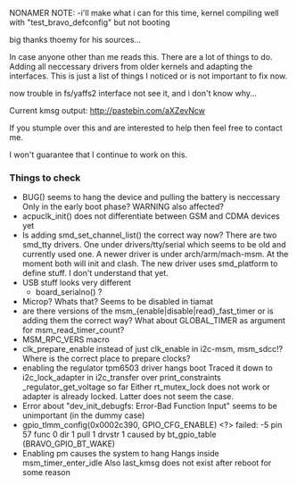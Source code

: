 NONAMER NOTE:
-i'll make what i can for this time, kernel compiling well with "test_bravo_defconfig" but not booting

big thanks thoemy for his sources...

In case anyone other than me reads this. There are a lot of things to do. Adding
all neccessary drivers from older kernels and adapting the interfaces. This is
just a list of things I noticed or is not important to fix now.

now trouble in fs/yaffs2 interface not see it, and i don't know why...

Current kmsg output: http://pastebin.com/aXZevNcw

If you stumple over this and are interested to help then feel free to contact me.

I won't guarantee that I continue to work on this.

### Things to check
 * BUG() seems to hang the device and pulling the battery is neccessary
   Only in the early boot phase? WARNING also affected?
 * acpuclk_init() does not differentiate between GSM and CDMA devices yet
 * Is adding smd_set_channel_list() the correct way now?
   There are two smd_tty drivers. One under drivers/tty/serial which seems to be old
   and currently used one. A newer driver is under arch/arm/mach-msm. At the moment
   both will init and clash. The new driver uses smd_platform to define stuff. I 
   don't understand that yet.
 * USB stuff looks very different
   * board_serialno() ?
 * Microp? Whats that? Seems to be disabled in tiamat
 * are there versions of the msm_{enable|disable|read}_fast_timer or is adding
   them the correct way? What about GLOBAL_TIMER as argument for msm_read_timer_count?
 * MSM_RPC_VERS macro
 * clk_prepare_enable instead of just clk_enable in i2c-msm, msm_sdcc!?
   Where is the correct place to prepare clocks?
 * enabling the regulator tpm6503 driver hangs boot
   Traced it down to i2c_lock_adapter in i2c_transfer over print_constraints _regulator_get_voltage so far
   Either rt_mutex_lock does not work or adapter is already locked. Latter does not seem the case.
 * Error about "dev_init_debugfs: Error-Bad Function Input" seems to be unimportant (in the dummy case)
 * gpio_tlmm_config(0x0002c390, GPIO_CFG_ENABLE) <?> failed: -5
   pin 57 func 0 dir 1 pull 1 drvstr 1
   caused by bt_gpio_table (BRAVO_GPIO_BT_WAKE)
 * Enabling pm causes the system to hang
   Hangs inside msm_timer_enter_idle
   Also last_kmsg does not exist after reboot for some reason
